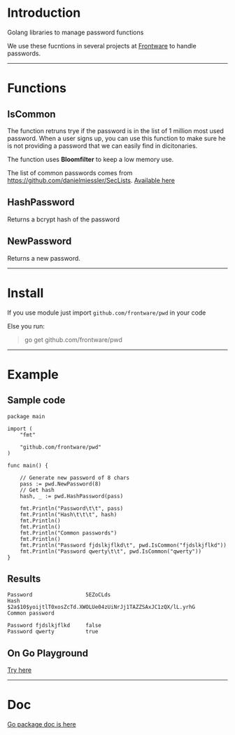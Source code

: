 # Introduction

Golang libraries to manage password functions

We use these fucntions in several projects at [Frontware](https://frontware.com) to handle passwords.

- - -

# Functions

## IsCommon

The function retruns trye if the password is in the list of 1 million most used password.
When a user signs up, you can use this function to make sure he is not providing a password that we can easily find in dicitonaries.

The function uses **Bloomfilter** to keep a low memory use.

The list of common passwords comes from https://github.com/danielmiessler/SecLists. [Available here](https://raw.githubusercontent.com/danielmiessler/SecLists/master/Passwords/Common-Credentials/10-million-password-list-top-1000000.txt)

## HashPassword

Returns a bcrypt hash of the password


## NewPassword

Returns a new password.

- - -

# Install

If you use module just import ```github.com/frontware/pwd``` in your code

Else you run:

> go get github.com/frontware/pwd

- - -

# Example

## Sample code

```golang
package main

import (
	"fmt"

	"github.com/frontware/pwd"
)

func main() {

	// Generate new password of 8 chars
	pass := pwd.NewPassword(8)
	// Get hash
	hash, _ := pwd.HashPassword(pass)

	fmt.Println("Password\t\t", pass)
	fmt.Println("Hash\t\t\t", hash)
	fmt.Println()
	fmt.Println()
	fmt.Println("Common passwords")
	fmt.Println()
	fmt.Println("Password fjdslkjflkd\t", pwd.IsCommon("fjdslkjflkd"))
	fmt.Println("Password qwerty\t\t", pwd.IsCommon("qwerty"))
}
```

## Results

```
Password                 5EZoCLds
Hash                     $2a$10$yoijtlT0xosZcTd.XWOLUe04zUiNrJj1TAZZSAxJC1zQX/lL.yrhG
Common password

Password fjdslkjflkd     false
Password qwerty          true
```

## On Go Playground

[Try here](https://play.golang.org/p/bRyHXodyT3G)

- - -

# Doc

[Go package doc is here](https://pkg.go.dev/github.com/frontware/pwd)